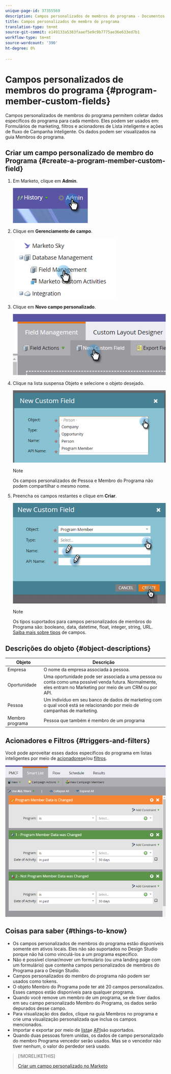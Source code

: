 ```yaml
---
unique-page-id: 37355569
description: Campos personalizados de membros do programa - Documentos do Marketing - Documentação do produto
title: Campos personalizados de membro do programa
translation-type: tm+mt
source-git-commit: e149133a5383faaef5e9c9b7775ae36e633ed7b1
workflow-type: tm+mt
source-wordcount: '390'
ht-degree: 0%

---
```



# Campos personalizados de membros do programa {#program-member-custom-fields}

Campos personalizados de membros do programa permitem coletar dados específicos do programa para cada membro. Eles podem ser usados em: Formulários de marketing, filtros e acionadores de Lista inteligente e ações de fluxo de Campanha inteligente. Os dados podem ser visualizados na guia Membros do programa.

## Criar um campo personalizado de membro do Programa {#create-a-program-member-custom-field}

1. Em Marketo, clique em **Admin**.

   ![](assets/one.png)

1. Clique em **Gerenciamento de campo**.

   ![](assets/two.png)

1. Clique em **Novo campo personalizado**.

   ![](assets/three.png)

1. Clique na lista suspensa Objeto e selecione o objeto desejado.

   ![](assets/four.png)

   >[!NOTE]
   >
   >Os campos personalizados de Pessoa e Membro do Programa não podem compartilhar o mesmo nome.

1. Preencha os campos restantes e clique em **Criar**.

   ![](assets/five.png)

   >[!NOTE]
   >
   >Os tipos suportados para campos personalizados de membros do Programa são: booleano, data, datetime, float, integer, string, URL. [Saiba mais sobre tipos](http://docs.marketo.com/x/Wwgt) de campos.

## Descrições do objeto {#object-descriptions}

| Objeto | Descrição |
|---|---|
| Empresa | O nome da empresa associada à pessoa. |
| Oportunidade | Uma oportunidade pode ser associada a uma pessoa ou conta como uma possível venda futura. Normalmente, eles entram no Marketing por meio de um CRM ou por API. |
| Pessoa | Um indivíduo em seu banco de dados de marketing com o qual você está se relacionando por meio de campanhas de marketing. |
| Membro programa | Pessoa que também é membro de um programa |

## Acionadores e Filtros {#triggers-and-filters}

Você pode aproveitar esses dados específicos do programa em listas inteligentes por meio de [acionadores](http://docs.marketo.com/x/PoAR)e/ou [filtros](http://docs.marketo.com/x/2YAI).

![](assets/six.png)

## Coisas para saber {#things-to-know}

* Os campos personalizados de membros do programa estão disponíveis somente em ativos locais. Eles não são suportados no Design Studio porque não há como vinculá-los a um programa específico.
* Não é possível clonar/mover um formulário (ou uma landing page com um formulário) que contenha campos personalizados de membros do Programa para o Design Studio.
* Campos personalizados do membro do programa não podem ser usados como tokens.
* O objeto Membro do Programa pode ter até 20 campos personalizados. Esses campos estão disponíveis para qualquer programa.
* Quando você remove um membro de um programa, se ele tiver dados em seu campo personalizado Membro do Programa, os dados serão depurados desse campo.
* Para visualização dos dados, clique na guia Membros no programa e crie uma visualização personalizada que inclua os campos mencionados.
* Importar e exportar por meio de [lista](http://docs.marketo.com/x/egAk)e [API](http://developers.marketo.com/)são suportados.
* Quando duas pessoas forem unidas, os dados de campo personalizado do membro Programa vencedor serão usados. Mas se o vencedor não tiver nenhum, o valor do perdedor será usado.

>[!MORELIKETHIS]
>
>[Criar um campo personalizado no Marketo](../../../../product-docs/administration/field-management/create-a-custom-field-in-marketo.md)

